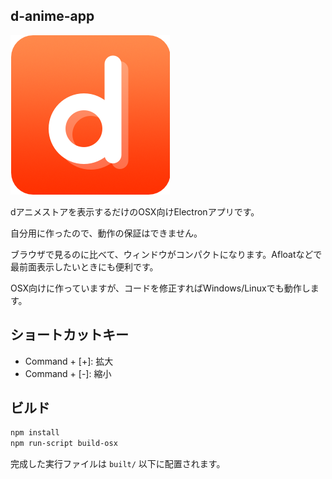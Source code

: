 ## d-anime-app

![icon](https://raw.githubusercontent.com/atmarksharp/d-anime-app/master/icon.png)

dアニメストアを表示するだけのOSX向けElectronアプリです。

自分用に作ったので、動作の保証はできません。

ブラウザで見るのに比べて、ウィンドウがコンパクトになります。Afloatなどで最前面表示したいときにも便利です。

OSX向けに作っていますが、コードを修正すればWindows/Linuxでも動作します。

## ショートカットキー

- Command + [+]: 拡大
- Command + [-]: 縮小

## ビルド

```bash
npm install
npm run-script build-osx
```

完成した実行ファイルは `built/` 以下に配置されます。
